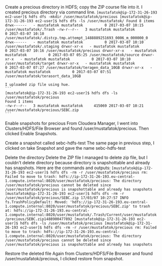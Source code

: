 Create a precious directory in HDFS; copy the ZIP course file into it.
	I created precious directory via command line.
	```
	[mustafatok@ip-172-31-26-193 ec2-user]$ hdfs dfs -mkdir /user/mustafatok/precious
	[mustafatok@ip-172-31-26-193 ec2-user]$ hdfs dfs -ls /user/mustafatok/
	Found 8 items
	drwx------   - mustafatok mustafatok          0 2017-03-07 10:15 /user/mustafatok/.Trash
	-rw-r--r--   3 mustafatok mustafatok          0 2017-03-07 10:10 /user/mustafatok/.distcp.tmp.attempt_1488889251693_0006_m_000000_0
	drwx------   - mustafatok mustafatok          0 2017-03-07 10:10 /user/mustafatok/.staging
	drwxr-xr-x   - mustafatok mustafatok          0 2017-03-07 10:16 /user/mustafatok/precious
	drwxr-xr-x   - mustafatok mustafatok          0 2017-03-07 05:25 /user/mustafatok/source
	drwxr-xr-x   - mustafatok mustafatok          0 2017-03-07 10:10 /user/mustafatok/target
	drwxr-xr-x   - mustafatok mustafatok          0 2017-03-07 07:27 /user/mustafatok/teragen_data_10GB
	drwxr-xr-x   - mustafatok mustafatok          0 2017-03-07 07:51 /user/mustafatok/terasort_data_10GB
	```

	I uploaded zip file using hue. 
	```
	[mustafatok@ip-172-31-26-193 ec2-user]$ hdfs dfs -ls /user/mustafatok/precious
	Found 1 items
	-rw-r--r--   3 mustafatok mustafatok     415069 2017-03-07 10:21 /user/mustafatok/precious/SEBC.zip
	```

Enable snapshots for precious
	From Cloudera Manager, I went into Clusters/HDFS/File Browser and found /user/mustafatok/precious. Then clicked Enable Snapshots.

Create a snapshot called sebc-hdfs-test
	The same page in previous step, I clicked on take Snapshot and gave the name sebc-hdfs-test

Delete the directory
Delete the ZIP file
	I managed to delete zip file, but I couldn't delete directory because directory is snapshottable and already has snapshots. Here are the commands and outputs:
	```
	[mustafatok@ip-172-31-26-193 ec2-user]$ hdfs dfs -rm -r /user/mustafatok/precious
	rm: Failed to move to trash: hdfs://ip-172-31-26-193.eu-central-1.compute.internal:8020/user/mustafatok/precious: The directory /user/mustafatok/precious cannot be deleted since /user/mustafatok/precious is snapshottable and already has snapshots
	[mustafatok@ip-172-31-26-193 ec2-user]$ hdfs dfs -rm -r /user/mustafatok/precious/SEBC.zip
	17/03/07 10:27:57 INFO fs.TrashPolicyDefault: Moved: 'hdfs://ip-172-31-26-193.eu-central-1.compute.internal:8020/user/mustafatok/precious/SEBC.zip' to trash at: hdfs://ip-172-31-26-193.eu-central-1.compute.internal:8020/user/mustafatok/.Trash/Current/user/mustafatok/precious/SEBC.zip1488900477892
	[mustafatok@ip-172-31-26-193 ec2-user]$ hdfs dfs -ls /user/mustafatok/precious
	[mustafatok@ip-172-31-26-193 ec2-user]$ hdfs dfs -rm -r /user/mustafatok/precious
	rm: Failed to move to trash: hdfs://ip-172-31-26-193.eu-central-1.compute.internal:8020/user/mustafatok/precious: The directory /user/mustafatok/precious cannot be deleted since /user/mustafatok/precious is snapshottable and already has snapshots
	```

Restore the deleted file
	Again from Clusters/HDFS/File Browser and found /user/mustafatok/precious, I clicked restore from snapshot.